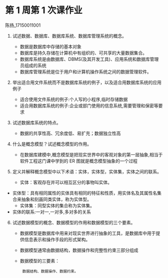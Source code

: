 # 第 1 周第 1 次课作业

陈扬_17150011001

1. 试述数据、数据库、数据库系统、数据库管理系统的概念。

    - 数据是数据库中存储的基本对象
    - 数据库是持久存储在计算机中有组织的、可共享的大量数据集合。
    - 数据库系统是由数据库、DBMS(及其开发工具)、应用系统和数据库管理员组成的系统
    - 数据库管理系统是位于用户和计算机操作系统之间的数据管理软件。

2. 举出适合用文件系统而不是数据库系统的例子，以及适合用数据库系统的应用例子

    - 适合使用文件系统的例子:个人写的小程序,临时存储数据
    - 适合用数据库系统的例子:企业或部门使用的信息系统,需要管理和保密等要求

3. 试述数据库系统的特点。

    - 数据的共享性高、冗余度低、易扩充；数据独立性高

4. 什么是概念模型？试述概念模型的作用。

    - 在数据库建模中,概念模型是把现实世界中的客观对象的第一层抽象,相当于软件工程这门课中学到的 ER 图就是概念模型抽象的一个过程

5. 定义并解释概念模型中以下术语：实体，实体型，实体集，实体之间的联系。

    - 实体：客观存在并可以相互区分的事物叫实体。
- 实体型：具有相同属性的实体具有相同的特征和性质，用实体名及其属性名集合来抽象和刻画同类实体，称为实体型。
    - 实体集：同型实体的集合称为实体集。
- 实体的联系:一对一,一对多,多对多的关系
  
6. 试述数据模型的概念、数据模型的作用和数据模型的三个要素。

    - 数据模型是数据库中用来对现实世界进行抽象的工具，是数据库中用于提供信息表示和操作手段的形式架构。
    
    - 数据模型通常由数据结构，数据操作和完整性约束三部分组成
    
    - 数据模型的三要素：
    
           数据结构、数据操作、数据约束。